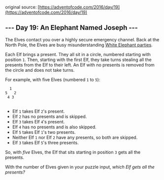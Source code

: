 original source: [https://adventofcode.com/2016/day/19](https://adventofcode.com/2016/day/19)
## --- Day 19: An Elephant Named Joseph ---
The Elves contact you over a highly secure emergency channel. Back at the North Pole, the Elves are busy misunderstanding [White Elephant parties](https://en.wikipedia.org/wiki/White_elephant_gift_exchange).

Each Elf brings a present. They all sit in a circle, numbered starting with position <code>1</code>. Then, starting with the first Elf, they take turns stealing all the presents from the Elf to their left.  An Elf with no presents is removed from the circle and does not take turns.

For example, with five Elves (numbered <code>1</code> to <code>5</code>):

<pre>
<code>  1
5   2
 4 3
</code>
</pre>


 - Elf <code>1</code> takes Elf <code>2</code>'s present.
 - Elf <code>2</code> has no presents and is skipped.
 - Elf <code>3</code> takes Elf <code>4</code>'s present.
 - Elf <code>4</code> has no presents and is also skipped.
 - Elf <code>5</code> takes Elf <code>1</code>'s two presents.
 - Neither Elf <code>1</code> nor Elf <code>2</code> have any presents, so both are skipped.
 - Elf <code>3</code> takes Elf <code>5</code>'s three presents.

So, with <em>five</em> Elves, the Elf that sits starting in position <code>3</code> gets all the presents.

With the number of Elves given in your puzzle input, <em>which Elf gets all the presents?</em>


